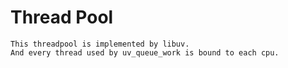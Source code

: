 # Thread Pool

    This threadpool is implemented by libuv.
    And every thread used by uv_queue_work is bound to each cpu.
